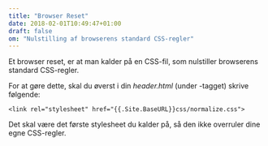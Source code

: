 ```yaml
---
title: "Browser Reset"
date: 2018-02-01T10:49:47+01:00
draft: false
om: "Nulstilling af browserens standard CSS-regler"
---
```

Et browser reset, er at man kalder på en CSS-fil, som nulstiller browserens standard CSS-regler.

For at gøre dette, skal du øverst i din _header.html_ (under <html>-tagget) skrive følgende:

```<link rel="stylesheet" href="{{.Site.BaseURL}}css/normalize.css">```

Det skal være det første stylesheet du kalder på, så den ikke overruler dine egne CSS-regler.
